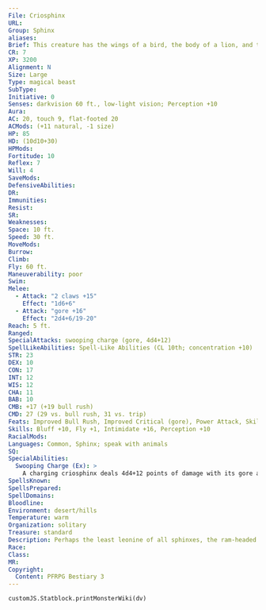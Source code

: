 ```yaml
---
File: Criosphinx
URL: 
Group: Sphinx
aliases: 
Brief: This creature has the wings of a bird, the body of a lion, and the head of a ram with sad, wise eyes.
CR: 7
XP: 3200
Alignment: N
Size: Large
Type: magical beast
SubType: 
Initiative: 0
Senses: darkvision 60 ft., low-light vision; Perception +10
Aura: 
AC: 20, touch 9, flat-footed 20
ACMods: (+11 natural, -1 size)
HP: 85
HD: (10d10+30)
HPMods: 
Fortitude: 10
Reflex: 7
Will: 4
SaveMods: 
DefensiveAbilities: 
DR: 
Immunities: 
Resist: 
SR: 
Weaknesses: 
Space: 10 ft.
Speed: 30 ft.
MoveMods: 
Burrow: 
Climb: 
Fly: 60 ft.
Maneuverability: poor
Swim: 
Melee: 
  - Attack: "2 claws +15"
    Effect: "1d6+6"
  - Attack: "gore +16"
    Effect: "2d4+6/19-20"
Reach: 5 ft.
Ranged: 
SpecialAttacks: swooping charge (gore, 4d4+12)
SpellLikeAbilities: Spell-Like Abilities (CL 10th; concentration +10)  Constant-speak with animals
STR: 23
DEX: 10
CON: 17
INT: 12
WIS: 12
CHA: 11
BAB: 10
CMB: +17 (+19 bull rush)
CMD: 27 (29 vs. bull rush, 31 vs. trip)
Feats: Improved Bull Rush, Improved Critical (gore), Power Attack, Skill Focus (Intimidate), Weapon Focus (gore)
Skills: Bluff +10, Fly +1, Intimidate +16, Perception +10
RacialMods: 
Languages: Common, Sphinx; speak with animals
SQ: 
SpecialAbilities:
  Swooping Charge (Ex): >
    A charging criosphinx deals 4d4+12 points of damage with its gore attack. A flying criosphinx who drops at least 20 feet in altitude as part of a charge deals 6d4+18 points instead.
SpellsKnown: 
SpellsPrepared: 
SpellDomains: 
Bloodline: 
Environment: desert/hills
Temperature: warm
Organization: solitary
Treasure: standard
Description: Perhaps the least leonine of all sphinxes, the ram-headed criosphinx lacks the intellect of androsphinxes and gynosphinxes, but still outmatches the dim-witted hieracosphinxes. Like hieracosphinxes and androsphinxes, criosphinxes are always male. At the start of a battle, a criosphinx lowers its horns and crashes into foes, clawing enemies it has engaged. It favors charging down on foes from great heights.  Criosphinxes crave wealth over nearly all other things, habitually extorting tolls for safe passage from any who pass their lands. Groups who cannot pay must yield one of their  number or a pair of mounts for the criosphinx's meal- single travelers must fight or die. Unlike gynosphinxes, no mere riddle suffices-only the shine of metal or the gleam of jewels can satisfy a criosphinx. Little can convince a criosphinx to part with even a single coin save the lust that its kind bears for the gynosphinx. Criosphinxes crave mating with gynosphinxes above all else, and pay well for the whereabouts of a female, or better yet, a well-crafted riddle that might impress one. For their part, gynosphinxes prefer to have little to do with what they mock as the sheep of sphinxes, though they sometimes lower themselves to a brief assignation in the rare event a criosphinx manages to impress them with wealth or wit.  Some criosphinxes set themselves as soothsayers of the desert, trading upon the storied wisdom of androsphinxes and gynosphinxes to deceive gullible travelers. Like their more blustering brethren, they seek wealth from passersby, but for the purposes of dispersing information rather than in exchange for safe passage. Such reliable information as they possess usually comes from idle conversation with the creatures of the desert, with criosphinxes using their inborn ability to speak with animals. A criosphinx lacking in sound information usually fabricates a pleasing lie.  Criosphinxes detest hieracosphinxes, regarding them as little more than beasts and a disgrace to their noble race. They drive off their falcon-headed cousins with mock-charges and posturing, escalating to full-f ledged attacks if ignored. Androsphinxes they view with mixed fear and respect, and gynosphinxes with disdain and lust.
Race: 
Class: 
MR: 
Copyright:
  Content: PFRPG Bestiary 3
---
```

```dataviewjs
customJS.Statblock.printMonsterWiki(dv)
```
